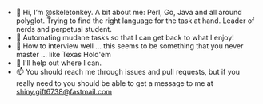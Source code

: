 - 👋 Hi, I’m @skeletonkey. A bit about me: Perl, Go, Java and all around polyglot. Trying to find the right language for the task at hand. Leader of nerds and perpetual student.
- 👀 Automating mudane tasks so that I can get back to what I enjoy!
- 🌱 How to interview well ... this seems to be something that you never master ... like Texas Hold'em
- 💞️ I'll help out where I can.
- 📫 You should reach me through issues and pull requests, but if you really need to you should be able to get a message to me at shiny.gift6738@fastmail.com
